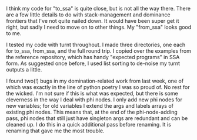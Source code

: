 
I think my code for "to_ssa" is quite close, but is not all the way there. There are a few little details to do with stack-management and dominance frontiers that I've not quite nailed down. It would have been super get it right, but sadly I need to move on to other things. My "from_ssa" looks good to me.

I tested my code with turnt throughout. I made three directories, one each for to_ssa, from_ssa, and the full round trip. I copied over the examples from the reference repository, which has handy "expected programs" in SSA form. As suggested once before, I used list sorting to de-noise my turnt outputs a little.

I found two(!) bugs in my domination-related work from last week, one of which was exactly in the line of python poetry I was so proud of. No rest for the wicked. I'm not sure if this is what was expected, but there is some cleverness in the way I deal with phi nodes. I only add new phi nodes for new variables; for old variables I extend the args and labels arrays of existing phi nodes. This means that, at the end of the phi-node-adding pass, phi nodes that still just have singleton args are redundant and can be cleaned up. I do this in a quick additional pass before renaming. It is renaming that gave me the most trouble.
